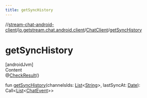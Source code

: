 ```yaml
---
title: getSyncHistory
---
```

//[stream-chat-android-client](../../../index.md)/[io.getstream.chat.android.client](../index.md)/[ChatClient](index.md)/[getSyncHistory](getSyncHistory.md)



# getSyncHistory  
[androidJvm]  
Content  
@[CheckResult](https://developer.android.com/reference/kotlin/androidx/annotation/CheckResult.html)()  
  
fun [getSyncHistory](getSyncHistory.md)(channelsIds: [List](https://kotlinlang.org/api/latest/jvm/stdlib/kotlin.collections/-list/index.html)&lt;[String](https://kotlinlang.org/api/latest/jvm/stdlib/kotlin/-string/index.html)&gt;, lastSyncAt: [Date](https://developer.android.com/reference/kotlin/java/util/Date.html)): Call&lt;[List](https://kotlinlang.org/api/latest/jvm/stdlib/kotlin.collections/-list/index.html)&lt;[ChatEvent](../../io.getstream.chat.android.client.events/ChatEvent/index.md)&gt;&gt;  



